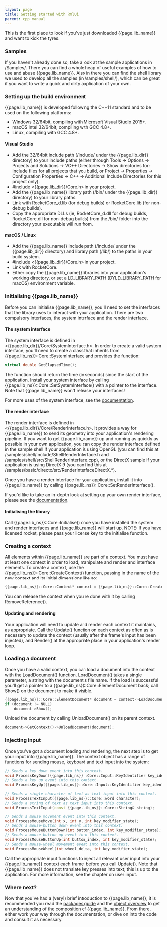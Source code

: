 ```yaml
---
layout: page
title: Getting started with RmlUi
parent: cpp_manual
---
```


This is the first place to look if you've just downloaded {{page.lib_name}} and want to kick the tyres.

### Samples

If you haven't already done so, take a look at the sample applications in /Samples/. There you can find a whole heap of useful examples of how to use and abuse {{page.lib_name}}. Also in there you can find the shell library we used to develop all the samples (in /samples/shell/), which can be great if you want to write a quick and dirty application of your own.

### Setting up the build environment

{{page.lib_name}} is developed following the C++11 standard and to be used on the following platforms:

* Windows 32/64bit, compiling with Microsoft Visual Studio 2015+.
* macOS Intel 32/64bit, compiling with GCC 4.8+.
* Linux, compiling with GCC 4.8+. 

#### Visual Studio

* Add the 32/64bit include path (/include/ under the {{page.lib_dir}} directory) to your include paths (either through Tools -> Options -> Projects and Solutions -> VC++ Directories -> Show directories for: Include files for all projects that you build, or Project -> Properties -> Configuration Properties -> C++ -> Additional Include Directories for this project only).
* #include <{{page.lib_dir}}/Core.h> in your project.
* Add the {{page.lib_name}} library path (/bin/ under the {{page.lib_dir}} directory) to your library paths.
* Link with RocketCore_d.lib (for debug builds) or RocketCore.lib (for non-debug builds).
* Copy the appropriate DLLs (ie, RocketCore_d.dll for debug builds, RocketCore.dll for non-debug builds) from the /bin/ folder into the directory your executable will run from. 

#### macOS / Linux

* Add the {{page.lib_name}} include path (/include/ under the {{page.lib_dir}} directory) and library path (/lib/) to the paths in your build system.
* #include <{{page.lib_dir}}/Core.h> in your project.
* Link with RocketCore.
* Either copy the {{page.lib_name}} libraries into your application's working directory, or set a LD_LIBRARY_PATH (DYLD_LIBRARY_PATH for macOS) environment variable. 

### Initialising {{page.lib_name}}

Before you can initialise {{page.lib_name}}, you'll need to set the interfaces that the library uses to interact with your application. There are two compulsory interfaces, the system interface and the render interface.

#### The system interface

The system interface is defined in <{{page.lib_dir}}/Core/SystemInterface.h>. In order to create a valid system interface, you'll need to create a class that inherits from {{page.lib_ns}}::Core::SystemInterface and provides the function:

```cpp
virtual double GetElapsedTime();
```

The function should return the time (in seconds) since the start of the application. Install your system interface by calling {{page.lib_ns}}::Core::SetSystemInterface() with a pointer to the interface. Note that {{page.lib_name}} won't release your interfaces!

For more uses of the system interface, see the [documentation](interfaces.html#the-system-interface).

#### The render interface

The render interface is defined in <{{page.lib_dir}}/Core/RenderInterface.h>. It provides a way for {{page.lib_name}} to send its geometry into your application's rendering pipeline. If you want to get {{page.lib_name}} up and running as quickly as possible in your own application, you can copy the render interface defined in the sample shell if your application is using OpenGL (you can find this at /samples/shell/include/ShellRenderInterface.h and /samples/shell/src/ShellRenderInterface.cpp), or the DirectX sample if your application is using DirectX 9 (you can find this at /samples/basic/directx/src/RenderInterfaceDirectX.*).

Once you have a render interface for your application, install it into {{page.lib_name}} by calling {{page.lib_ns}}::Core::SetRenderInterface().

If you'd like to take an in-depth look at setting up your own render interface, please see the [documentation](interfaces.html#the-render-interface).

#### Initialising the library

Call {{page.lib_ns}}::Core::Initialise() once you have installed the system and render interfaces and {{page.lib_name}} will start up.
NOTE: If you have licensed rocket, please pass your license key to the initialise function.

### Creating a context

All elements within {{page.lib_name}} are part of a context. You must have at least one context in order to load, manipulate and render and interface elements. To create a context, use the {{page.lib_ns}}::Core::CreateContext() function, passing in the name of the new context and its initial dimensions like so:

```cpp
{{page.lib_ns}}::Core::Context* context = {{page.lib_ns}}::Core::CreateContext("default", {{page.lib_ns}}::Core::Vector2i(1024, 768));
```

You can release the context when you're done with it by calling RemoveReference().

#### Updating and rendering

Your application will need to update and render each context it maintains, as appropriate. Call the Update() function on each context as often as is necessary to update the context (usually after the frame's input has been injected), and Render() at the appropriate place in your application's render loop.

### Loading a document

Once you have a valid context, you can load a document into the context with the LoadDocument() function. LoadDocument() takes a single parameter, a string with the document's file name. If the load is successful you'll get a pointer to a {{page.lib_ns}}::Core::ElementDocument back; call Show() on the document to make it visible.

```cpp
{{page.lib_ns}}::Core::ElementDocument* document = context->LoadDocument("../../assets/demo.rml");
if (document != NULL)
	document->Show();
```

Unload the document by calling UnloadDocument() on its parent context.

```cpp
document->GetContext()->UnloadDocument(document);
```

### Injecting input

Once you've got a document loading and rendering, the next step is to get your input into {{page.lib_name}}. The context object has a range of functions for sending mouse, keyboard and text input into the system:

```cpp
// Sends a key down event into this context.
void ProcessKeyDown({{page.lib_ns}}::Core::Input::KeyIdentifier key_identifier, int key_modifier_state);
// Sends a key up event into this context.
void ProcessKeyUp({{page.lib_ns}}::Core::Input::KeyIdentifier key_identifier, int key_modifier_state);

// Sends a single character of text as text input into this context.
void ProcessTextInput({{page.lib_ns}}::Core::word character);
// Sends a string of text as text input into this context.
void ProcessTextInput(const {{page.lib_ns}}::Core::String& string);

// Sends a mouse movement event into this context.
void ProcessMouseMove(int x, int y, int key_modifier_state);
// Sends a mouse-button down event into this context.
void ProcessMouseButtonDown(int button_index, int key_modifier_state);
// Sends a mouse-button up event into this context.
void ProcessMouseButtonUp(int button_index, int key_modifier_state);
// Sends a mouse-wheel movement event into this context.
void ProcessMouseWheel(int wheel_delta, int key_modifier_state);
```

Call the appropriate input functions to inject all relevant user input into your {{page.lib_name}} context each frame, before you call Update(). Note that {{page.lib_name}} does not translate key presses into text; this is up to the application. For more information, see the chapter on user input.

### Where next?

Now that you've had a (very!) brief introduction to {{page.lib_name}}, it is recommended you read the [packages guide](packages.html) and the [object overview](core_overview.html) to get an understanding of the composition of {{page.lib_name}}. From there, either work your way through the documentation, or dive on into the code and consult it as necessary. 
